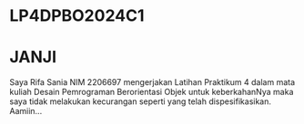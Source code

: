 # LP4DPBO2024C1

# JANJI
Saya Rifa Sania NIM 2206697 mengerjakan Latihan Praktikum 4 dalam mata kuliah Desain Pemrograman Berorientasi Objek
untuk keberkahanNya maka saya tidak melakukan kecurangan seperti yang telah dispesifikasikan. Aamiin...
